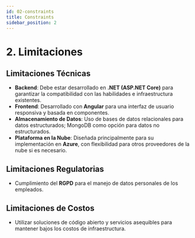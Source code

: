 ```yaml
---
id: 02-constraints
title: Constraints
sidebar_position: 2
---
```

# 2. Limitaciones

## Limitaciones Técnicas
- **Backend**: Debe estar desarrollado en **.NET (ASP.NET Core)** para garantizar la compatibilidad con las habilidades e infraestructura existentes.
- **Frontend**: Desarrollado con **Angular** para una interfaz de usuario responsiva y basada en componentes.
- **Almacenamiento de Datos**: Uso de bases de datos relacionales para datos estructurados; MongoDB como opción para datos no estructurados.
- **Plataforma en la Nube**: Diseñada principalmente para su implementación en **Azure**, con flexibilidad para otros proveedores de la nube si es necesario.

## Limitaciones Regulatorias
- Cumplimiento del **RGPD** para el manejo de datos personales de los empleados.

## Limitaciones de Costos
- Utilizar soluciones de código abierto y servicios asequibles para mantener bajos los costos de infraestructura.